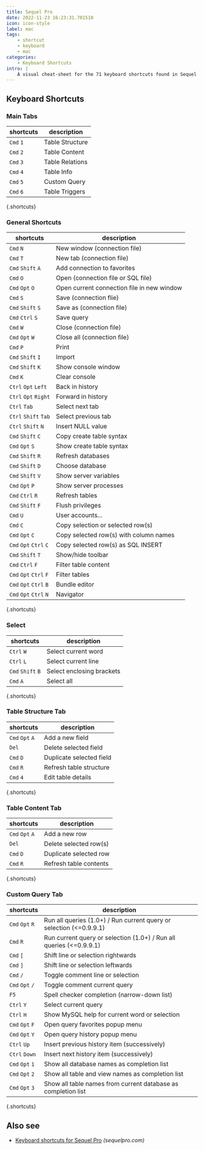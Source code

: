 ```yaml
---
title: Sequel Pro
date: 2022-11-23 16:23:31.701510
icon: icon-style
label: mac
tags: 
    - shortcut
    - keyboard
    - mac
categories:
    - Keyboard Shortcuts
intro: |
    A visual cheat-sheet for the 71 keyboard shortcuts found in Sequel Pro. This application is MacOS-only.
---
```




Keyboard Shortcuts
------------------



### Main Tabs

shortcuts | description
---|---
`Cmd` `1`  | Table Structure
`Cmd` `2`  | Table Content
`Cmd` `3`  | Table Relations
`Cmd` `4`  | Table Info
`Cmd` `5`  | Custom Query
`Cmd` `6`  | Table Triggers
{.shortcuts}


### General Shortcuts

shortcuts | description
---|---
`Cmd` `N`  | New window (connection file)
`Cmd` `T`  | New tab (connection file)
`Cmd` `Shift` `A`  | Add connection to favorites
`Cmd` `O`  | Open (connection file or SQL file)
`Cmd` `Opt` `O`  | Open current connection file in new window
`Cmd` `S`  | Save (connection flie)
`Cmd` `Shift` `S`  | Save as (connection file)
`Cmd` `Ctrl` `S`  | Save query
`Cmd` `W`  | Close (connection file)
`Cmd` `Opt` `W`  | Close all (connection file)
`Cmd` `P`  | Print
`Cmd` `Shift` `I`  | Import
`Cmd` `Shift` `K`  | Show console window
`Cmd` `K`  | Clear console
`Ctrl` `Opt` `Left`  | Back in history
`Ctrl` `Opt` `Right`  | Forward in history
`Ctrl` `Tab`  | Select next tab
`Ctrl` `Shift` `Tab`  | Select previous tab
`Ctrl` `Shift` `N`  | Insert NULL value
`Cmd` `Shift` `C`  | Copy create table syntax
`Cmd` `Opt` `S`  | Show create table syntax
`Cmd` `Shift` `R`  | Refresh databases
`Cmd` `Shift` `D`  | Choose database
`Cmd` `Shift` `V`  | Show server variables
`Cmd` `Opt` `P`  | Show server processes
`Cmd` `Ctrl` `R`  | Refresh tables
`Cmd` `Shift` `F`  | Flush privileges
`Cmd` `U`  | User accounts...
`Cmd` `C`  | Copy selection or selected row(s)
`Cmd` `Opt` `C`  | Copy selected row(s) with column names
`Cmd` `Opt` `Ctrl` `C`  | Copy selected row(s) as SQL INSERT
`Cmd` `Shift` `T`  | Show/hide toolbar
`Cmd` `Ctrl` `F`  | Filter table content
`Cmd` `Opt` `Ctrl` `F`  | Filter tables
`Cmd` `Opt` `Ctrl` `B`  | Bundle editor
`Cmd` `Opt` `Ctrl` `N`  | Navigator
{.shortcuts}


### Select

shortcuts | description
---|---
`Ctrl` `W`  | Select current word
`Ctrl` `L`  | Select current line
`Cmd` `Shift` `B`  | Select enclosing brackets
`Cmd` `A`  | Select all
{.shortcuts}


### Table Structure Tab

shortcuts | description
---|---
`Cmd` `Opt` `A`  | Add a new field
`Del`  | Delete selected field
`Cmd` `D`  | Duplicate selected field
`Cmd` `R`  | Refresh table structure
`Cmd` `4`  | Edit table details
{.shortcuts}


### Table Content Tab

shortcuts | description
---|---
`Cmd` `Opt` `A`  | Add a new row
`Del`  | Delete selected row(s)
`Cmd` `D`  | Duplicate selected row
`Cmd` `R`  | Refresh table contents
{.shortcuts}


### Custom Query Tab

shortcuts | description
---|---
`Cmd` `Opt` `R`  | Run all queries (1.0+) / Run current query or selection (<=0.9.9.1)
`Cmd` `R`  | Run current query or selection (1.0+) / Run all queries (<=0.9.9.1)
`Cmd` `[`  | Shift line or selection rightwards
`Cmd` `]`  | Shift line or selection leftwards
`Cmd` `/`  | Toggle comment line or selection
`Cmd` `Opt` `/`  | Toggle comment current query
`F5`  | Spell checker completion (narrow-down list)
`Ctrl` `Y`  | Select current query
`Ctrl` `H`  | Show MySQL help for current word or selection
`Cmd` `Opt` `F`  | Open query favorites popup menu
`Cmd` `Opt` `Y`  | Open query history popup menu
`Ctrl` `Up`  | Insert previous history item (successively)
`Ctrl` `Down`  | Insert next history item (successively)
`Cmd` `Opt` `1`  | Show all database names as completion list
`Cmd` `Opt` `2`  | Show all table and view names as completion list
`Cmd` `Opt` `3`  | Show all table names from current database as completion list
{.shortcuts}




Also see
--------
- [Keyboard shortcuts for Sequel Pro](https://sequelpro.com/docs/get-started/keyboard-shortcuts) _(sequelpro.com)_
